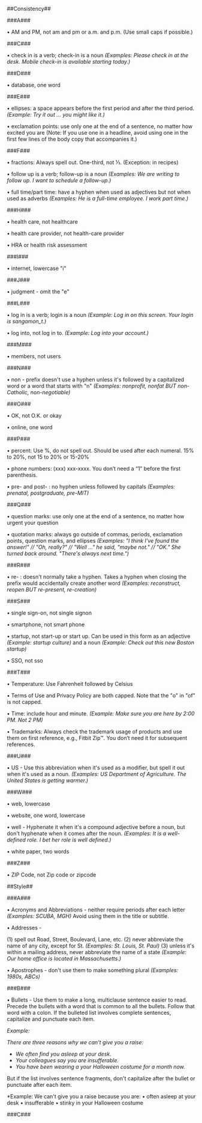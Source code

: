##Consistency##

###A###

• AM and PM, not am and pm or a.m. and p.m. (Use small caps if possible.)

###C###

• check in is a verb; check-in is a noun *(Examples: Please check in at the desk. Mobile check-in is available starting today.)*

###D###

• database, one word

###E###

• ellipses: a space appears before the first period and after the third period. *(Example: Try it out ... you might like it.)*

• exclamation points: use only one at the end of a sentence, no matter how excited you are (Note: If you use one in a headline, avoid using one in the first few lines of the body copy that accompanies it.)  

###F###

• fractions: Always spell out. One-third, not ⅓. (Exception: in recipes)

• follow up is a verb; follow-up is a noun *(Examples: We are writing to follow up. I want to schedule a follow-up.)*

• full time/part time: have a hyphen when used as adjectives but not when used as adverbs *(Examples: He is a full-time employee. I work part time.)*

###H###

• health care, not healthcare

• health care provider, not health-care provider

• HRA or health risk assessment

###I###

• internet, lowercase "i"

###J###

• judgment - omit the "e"

###L###

• log in is a verb; login is a noun *(Example: Log in on this screen. Your login is sangamon_t.)* 

• log into, not log in to. *(Example: Log into your account.)*

###M###

• members, not users

###N###

• non - prefix doesn't use a hyphen unless it's followed by a capitalized word or a word that starts with "n" *(Examples: nonprofit, nonfat BUT non-Catholic, non-negotiable)*

###O###

• OK, not O.K. or okay

• online, one word

###P###

• percent: Use %, do not spell out. Should be used after each numeral. 15% to 20%, not 15 to 20% or 15-20%

• phone numbers: (xxx) xxx-xxxx. You don’t need a “1” before the first parenthesis.

• pre- and post- : no hyphen unless followed by capitals *(Examples: prenatal, postgraduate, pre-MIT)*

###Q###

• question marks: use only one at the end of a sentence, no matter how urgent your question

• quotation marks: always go outside of commas, periods, exclamation points, question marks, and ellipses *(Examples: "I think I've found the answer!" // "Oh, really?" // "Well ..." he said, "maybe not." // "OK." She turned back around. "There's always next time.")*

###R###

• re- : doesn't normally take a hyphen. Takes a hyphen when closing the prefix would accidentally create another word *(Examples: reconstruct, reopen BUT re-present, re-creation)*

###S###

• single sign-on, not single signon

• smartphone, not smart phone

• startup, not start-up or start up. Can be used in this form as an adjective *(Example: startup culture)* and a noun *(Example: Check out this new Boston startup)* 

• SSO, not sso

###T###

• Temperature: Use Fahrenheit followed by Celsius

• Terms of Use and Privacy Policy are both capped. Note that the "o" in "of" is not capped. 

• Time: include hour and minute. *(Example: Make sure you are here by 2:00 PM. Not 2 PM)*

• Trademarks: Always check the trademark usage of products and use them on first reference, e.g., Fitbit Zip™. You don’t need it for subsequent references. 

###U###

• US - Use this abbreviation when it's used as a modifier, but spell it out when it's used as a noun. *(Examples: US Department of Agriculture. The United States is getting warmer.)*

###W###

• web, lowercase

• website, one word, lowercase

• well - Hyphenate it when it's a compound adjective before a noun, but don't hyphenate when it comes after the noun. *(Examples: It is a well-defined role. I bet her role is well defined.)*

• white paper, two words

###Z###

• ZIP Code, not Zip code or zipcode 

##Style##

###A###

• Acronyms and Abbreviations - neither require periods after each letter *(Examples: SCUBA, MGH)* Avoid using them in the title or subtitle. 

• Addresses - 

(1) spell out Road, Street, Boulevard, Lane, etc. 
(2) never abbreviate the name of any city, except for St. *(Examples: St. Louis, St. Paul)* 
(3) unless it's within a mailing address, never abbreviate the name of a state *(Example: Our home office is located in Massachusetts.)*

• Apostrophes - don't use them to make something plural *(Examples: 1980s, ABCs)*

###B###

• Bullets - Use them to make a long, multiclause sentence easier to read. Precede the bullets with a word that is common to all the bullets. Follow that word with a colon. If the bulleted list involves complete sentences, capitalize and punctuate each item. 

_Example:_

_There are three reasons why we can't give you a raise:_

* _We often find you asleep at your desk._
* _Your colleagues say you are insufferable._
* _You have been wearing a your Halloween costume for a month now._

But if the list involves sentence fragments, don't capitalize after the bullet or punctuate after each item.

*Example:
We can't give you a raise because you are:
• often asleep at your desk
• insufferable
• stinky in your Halloween costume

###C###










